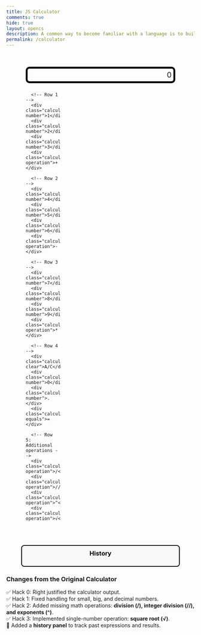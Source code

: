 ```yaml
---
title: JS Calculator
comments: true
hide: true
layout: opencs
description: A common way to become familiar with a language is to build a calculator.  This calculator shows off button with actions.
permalink: /calculator
---
```


<style>
  /* Calculator display area */
  .calculator-output {
    grid-column: span 4;
    grid-row: span 1;
    border-radius: 10px;
    padding: 0.25em;
    font-size: 20px;
    border: 5px solid black;
    display: flex;
    align-items: center;
    justify-content: flex-end; /* Right-align numbers */
  }

  canvas {
    filter: none;
  }

  /* Calculator container grid */
  .calculator-container {
    display: grid;
    grid-template-columns: repeat(4, 1fr); /* 4 columns */
    gap: 10px;
    max-width: 400px;
    margin: 50px auto;
    z-index: 1;
    position: relative;
  }

  /* Button styles */
  .calculator-number,
  .calculator-operation,
  .calculator-clear,
  .calculator-equals {
    background: #2d7a78;
    color: #fff;
    font-size: 1.5rem;
    padding: 20px;
    border-radius: 10px;
    text-align: center;
    cursor: pointer;
    user-select: none;
    display: flex;
    justify-content: center;
    align-items: center;
  }

  /* Specific operation colors */
  .calculator-operation { background: #4682b4; }
  .calculator-clear { background: orange; }
  .calculator-equals { background: red; }

  /* Button hover effect */
  .calculator-number:hover,
  .calculator-operation:hover,
  .calculator-clear:hover,
  .calculator-equals:hover {
    opacity: 0.8;
  }

  /* History panel styling */
  .history {
    max-width: 400px;
    margin: 20px auto;
    padding: 10px;
    border: 2px solid #000;
    border-radius: 8px;
    background: #f8f8f8;
    color: #000;
    text-align: left;
    font-size: 14px;
    overflow-y: auto;
    max-height: 200px;
  }

  .history h3 {
    margin: 0 0 10px 0;
    text-align: center;
  }
</style>

<!-- Calculator UI -->
<div id="animation">
  <div class="calculator-container">
      <!-- Display output -->
      <div class="calculator-output" id="output">0</div>

      <!-- Row 1 -->
      <div class="calculator-number">1</div>
      <div class="calculator-number">2</div>
      <div class="calculator-number">3</div>
      <div class="calculator-operation">+</div>

      <!-- Row 2 -->
      <div class="calculator-number">4</div>
      <div class="calculator-number">5</div>
      <div class="calculator-number">6</div>
      <div class="calculator-operation">-</div>

      <!-- Row 3 -->
      <div class="calculator-number">7</div>
      <div class="calculator-number">8</div>
      <div class="calculator-number">9</div>
      <div class="calculator-operation">*</div>

      <!-- Row 4 -->
      <div class="calculator-clear">A/C</div>
      <div class="calculator-number">0</div>
      <div class="calculator-number">.</div>
      <div class="calculator-equals">=</div>

      <!-- Row 5: Additional operations -->
      <div class="calculator-operation">/</div>
      <div class="calculator-operation">//</div>
      <div class="calculator-operation">^</div>
      <div class="calculator-operation">√</div>
  </div>
</div>

<!-- History Panel -->
<div class="history" id="history">
  <h3>History</h3>
  <ul id="history-list"></ul>
</div>

<script>
/* --- Calculator Variables --- */
let firstNumber = null;       // Stores the first operand
let operator = null;          // Stores the selected operator
let nextReady = true;         // Determines if the next number starts fresh
let justCalculated = false;   // Tracks if last action was "="

/* --- DOM Elements --- */
const output = document.getElementById("output");
const numbers = document.querySelectorAll(".calculator-number");
const operations = document.querySelectorAll(".calculator-operation");
const clear = document.querySelectorAll(".calculator-clear");
const equals = document.querySelectorAll(".calculator-equals");
const historyList = document.getElementById("history-list");

/* --- Number Button Handling --- */
numbers.forEach(button => {
  button.addEventListener("click", function() {
    inputNumber(button.textContent);
  });
});

/* Function to handle number input */
function inputNumber(value) {
  if (nextReady || justCalculated) {
    // Start fresh for a new number
    output.innerHTML = value;
    nextReady = false;

    if (justCalculated) {
      // Reset state after a previous calculation
      firstNumber = null;
      operator = null;
      justCalculated = false;
    }
  } else {
    // Append number to current display
    output.innerHTML += value;
  }
}

/* --- Operation Button Handling --- */
operations.forEach(button => {
  button.addEventListener("click", function() {
    handleOperation(button.textContent);
  });
});

/* Function to handle operations */
function handleOperation(choice) {
  if (choice === "√") {
    // Single-number square root operation
    let val = parseFloat(output.innerHTML);
    output.innerHTML = Math.sqrt(val).toString();
    addHistory(`√${val} = ${output.innerHTML}`);
    nextReady = true;
    justCalculated = true;
    return;
  }

  // For multi-number operations
  if (firstNumber === null) {
    firstNumber = parseFloat(output.innerHTML);
  } else if (!nextReady) {
    firstNumber = calculate(firstNumber, parseFloat(output.innerHTML));
    output.innerHTML = firstNumber.toString();
  }

  operator = choice;
  nextReady = true;
  justCalculated = false;
}

/* --- Calculator Logic --- */
function calculate(first, second) {
  let result = 0;
  switch (operator) {
    case "+": result = first + second; break;
    case "-": result = first - second; break;
    case "*": result = first * second; break;
    case "/": result = first / second; break;
    case "//": result = Math.floor(first / second); break;
    case "^": result = Math.pow(first, second); break;
    default: break;
  }
  
  // Round to 10 decimal places to fix floating-point issues
  result = parseFloat(result.toFixed(10));
  
  addHistory(`${first} ${operator} ${second} = ${result}`);
  return result;
}


/* --- Equals Button Handling --- */
equals.forEach(button => {
  button.addEventListener("click", function() {
    handleEquals();
  });
});

function handleEquals() {
  if (firstNumber !== null && operator !== null) {
    firstNumber = calculate(firstNumber, parseFloat(output.innerHTML));
    output.innerHTML = firstNumber.toString();
    nextReady = true;
    operator = null;
    justCalculated = true;
  }
}

/* --- Clear Button Handling --- */
clear.forEach(button => {
  button.addEventListener("click", function() {
    clearCalc();
  });
});

/* Function to clear calculator and history */
function clearCalc() {
  firstNumber = null;
  operator = null;
  nextReady = true;
  justCalculated = false;
  output.innerHTML = "0";
  historyList.innerHTML = "";
}

/* --- History Tracking --- */
function addHistory(entry) {
  let li = document.createElement("li");
  li.textContent = entry;
  historyList.appendChild(li);
}
</script>

<!-- Vanta animations -->
<script src="{{site.baseurl}}/assets/js/three.r119.min.js"></script>
<script src="{{site.baseurl}}/assets/js/vanta.halo.min.js"></script>
<script src="{{site.baseurl}}/assets/js/vanta.birds.min.js"></script>
<script src="{{site.baseurl}}/assets/js/vanta.net.min.js"></script>
<script src="{{site.baseurl}}/assets/js/vanta.rings.min.js"></script>

<script>
/* --- Initialize Random Vanta Background --- */
var vantaInstances = { halo: VANTA.HALO, birds: VANTA.BIRDS, net: VANTA.NET, rings: VANTA.RINGS };
var vantaInstance = vantaInstances[Object.keys(vantaInstances)[Math.floor(Math.random() * Object.keys(vantaInstances).length)]];
vantaInstance({ el: "#animation", mouseControls: true, touchControls: true, gyroControls: false });
</script>

<!-- Footer with changes -->
<footer>
  <h3>Changes from the Original Calculator</h3>
  <ul style="list-style-type: none; padding: 0;">
    <li>✅ Hack 0: Right justified the calculator output.</li>
    <li>✅ Hack 1: Fixed handling for small, big, and decimal numbers.</li>
    <li>✅ Hack 2: Added missing math operations: <strong>division (/), integer division (//), and exponents (^)</strong>.</li>
    <li>✅ Hack 3: Implemented single-number operation: <strong>square root (√)</strong>.</li>
    <li>📝 Added a <strong>history panel</strong> to track past expressions and results.</li>
  </ul>
</footer>
